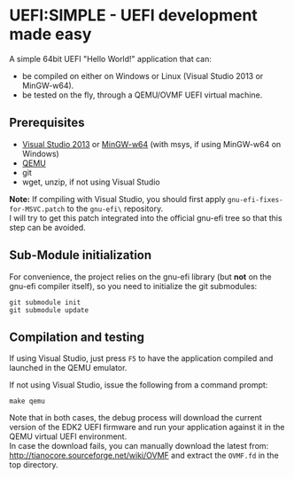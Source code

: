 UEFI:SIMPLE - UEFI development made easy
========================================

A simple 64bit UEFI "Hello World!" application that can:
* be compiled on either on Windows or Linux (Visual Studio 2013 or MinGW-w64).
* be tested on the fly, through a QEMU/OVMF UEFI virtual machine.

## Prerequisites

* [Visual Studio 2013](http://www.visualstudio.com/products/visual-studio-community-vs)
  or [MinGW-w64](http://mingw-w64.sourceforge.net/) (with msys, if using MinGW-w64 on Windows)
* [QEMU](http://www.qemu.org)
* git
* wget, unzip, if not using Visual Studio

__Note:__ If compiling with Visual Studio, you should first apply 
`gnu-efi-fixes-for-MSVC.patch` to the `gnu-efi\` repository.  
I will try to get this patch integrated into the official gnu-efi tree so
that this step can be avoided.


## Sub-Module initialization

For convenience, the project relies on the gnu-efi library (but __not__ on
the gnu-efi compiler itself), so you need to initialize the git submodules:
```
git submodule init
git submodule update
```

## Compilation and testing

If using Visual Studio, just press `F5` to have the application compiled and
launched in the QEMU emulator.

If not using Visual Studio, issue the following from a command prompt:

`make qemu`

Note that in both cases, the debug process will download the current version of
the EDK2 UEFI firmware and run your application against it in the QEMU virtual
UEFI environment.  
In case the download fails, you can manually download the latest from:
http://tianocore.sourceforge.net/wiki/OVMF and extract the `OVMF.fd` in the top
directory.
